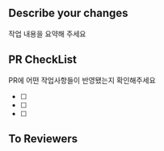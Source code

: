 <!--- pr 제목 : [Feat] #(jira이슈번호) 작업 내용 // merge 위치 확인!! -->

## Describe your changes

작업 내용을 요약해 주세요

## PR CheckList

PR에 어떤 작업사항들이 반영됐는지 확인해주세요

- [ ]
- [ ]
- [ ]

## To Reviewers

